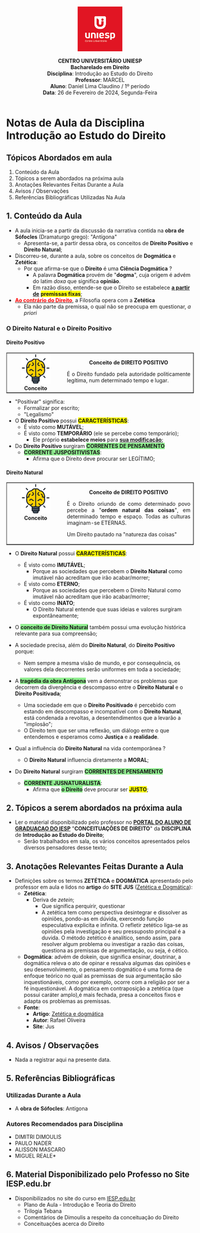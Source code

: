 <div align="center">

<p align="center"><img height="120" src="../../../figuras/LOGO_UNIESP.png"> </p>

<p align="center"><b>CENTRO UNIVERSITÁRIO UNIESP</b><br>
<b>Bacharelado em Direito</b><br>
<b>Disciplina</b>: Introdução ao Estudo do Direito<br>
<b>Professor</b>: MARCEL<br>
<b>Aluno</b>: Daniel Lima Claudino / 1º período <br>
<b>Data</b>: 26 de Fevereiro de 2024, Segunda-Feira<br><br>
</p>
</div>

# Notas de Aula da Disciplina Introdução ao Estudo do Direito

## Tópicos Abordados em aula

1. Conteúdo da Aula
2. Tópicos a serem abordados na próxima aula
3. Anotações Relevantes Feitas Durante a Aula
4. Avisos / Observações
5. Referências Bibliográficas Utilizadas Na Aula

## 1. Conteúdo da Aula

- A aula inicia-se a partir da discussão da narrativa contida na **obra de Sófocles** (Dramaturgo grego): "Antígona"
  - Apresenta-se, a partir dessa obra, os conceitos de **Direito Positivo** e **Direito Natural**;
- Discorreu-se, durante a aula, sobre os conceitos de **Dogmática** e **Zetética**:
  - Por que afirma-se que o **Direito** é uma **Ciência Dogmática** ?
    - A palavra **Dogmática** provém de "**dogma**", cuja origem é advém do latim _doxa_ que significa **opinião**.
    - Em razão disso, entende-se que o Direito se estabelece <u>**a partir de**</u> <span style="background-color:yellow">**premissas fixas**</span>;
- <u><span style="color:red;font-weight:bold">**Ao contrário do Direito**</span></u>, a Filosofia opera com a **Zetética**
  - Ela não parte da premissa, o qual não se preocupa em questionar, _a priori_

### O Direito Natural e o Direito Positivo

#### Direito Positivo

<table border="1" id="quadro-conceito-direito-positivo">
<tr>
  <td align="center" valign="top"width="140px" style="border-right-style:hidden">
     <img src="https://github.com/dnlclaudino/imagens/blob/master/gestao-do-conhecimento/icone-conceito.png?raw=true" heigh="80" width="80"><br>
     <b>Conceito</b>
  </td>
  <td valign="top">
<p style="text-align:center"><b>Conceito de DIREITO POSITIVO</b></p>
    <p style="text-align:justify">
     É o Direito fundado pela autoridade politicamente legítima, num determinado tempo e lugar.
    </p>
   </td>
</tr>
</table>

- "Positivar" significa:
  - Formalizar por escrito;
  - "Legalismo"
- O **Direito Positivo** possui <span style="background-color:yellow">**CARACTERÍSTICAS**</span>:
  - É visto como **MUTÁVEL**;
  - É visto como **TEMPORÁRIO** (ele se percebe como temporário);
    - Ele próprio **estabelece meios** para <u>**sua modificação**</u>;
- Do **Direito Positivo** surgiram <span style="background-color:lightgreen">**CORRENTES DE PENSAMENTO**</span>
  - <span style="background-color:lightgreen">**CORRENTE JUSPOSITIVISTAS**</span>:
    - Afirma que o Direito deve procurar ser LEGÍTIMO;

#### Direito Natural

<table border="1" id="quadro-conceito-direito-positivo">
<tr>
  <td align="center" valign="top"width="140px" style="border-right-style:hidden">
     <img src="https://github.com/dnlclaudino/imagens/blob/master/gestao-do-conhecimento/icone-conceito.png?raw=true" heigh="80" width="80"><br>
     <b>Conceito</b>
  </td>
  <td valign="top">
<p style="text-align:center"><b>Conceito de DIREITO POSITIVO</b></p>
    <p style="text-align:justify">
     É o Direito oriundo de como determinado povo percebe a "<b>ordem natural das coisas</b>", em determinado tempo e espaço. Todas as culturas imaginam-se ETERNAS.
    </p>
    <p style="text-align:justify">Um Direito pautado na "natureza das coisas"</p>
   </td>
</tr>
</table>

- O **Direito Natural** possui <span style="background-color:yellow">**CARACTERÍSTICAS**</span>:
  - É visto como **IMUTÁVEL**;
    - Porque as sociedades que percebem o **Direito Natural** como imutável não acreditam que irão acabar/morrer;
  - É visto como **ETERNO**;
    - Porque as sociedades que percebem o Direito Natural como imutável não acreditam que irão acabar/morrer;
  - É visto como **INATO**;
    - O Direito Natural entende que suas ideias e valores surgiram expontâneamente;
- O <span style="background-color:lightgreen">**conceito de Direito Natural**</span> também possui uma evolução histórica relevante para sua compreensão;
- A sociedade precisa, além do **Direito Natural**, do **Direito Positivo** porque:
  - Nem sempre a mesma visão de mundo, e por consequência, os valores dela decorrentes serão uniformes em toda a sociedade;
- A <span style="background-color:lightgreen">**tragédia da obra Antígona**</span> vem a demonstrar os problemas que decorrem da divergência e descompasso entre o **Direito Natural** e o **Direito Positivada**;
  - Uma sociedade em que o **Direito Positivado** é percebido com estando em descompasso e incompatível com o **Direito Natural**, está condenada a revoltas, a desentendimentos que a levarão a "implosão";
  - O Direito tem que ser uma reflexão, um diálogo entre o que entendemos e esperamos como **Justiça** e a **realidade**.
- Qual a influência do **Direito Natural** na vida contemporânea ?
  - O **Direito Natural** influencia diretamente a **MORAL**;

- Do **Direito Natural** surgiram <span style="background-color:lightgreen">**CORRENTES DE PENSAMENTO**</span>
  - <span style="background-color:lightgreen">**CORRENTE JUSNATURALISTA**</span>:
    - Afirma que <span style="background-color:lightgreen">**o Direito**</span> deve procurar ser <span style="background-color:yellow">**JUSTO**</span>;

## 2. Tópicos a serem abordados na próxima aula

- Ler o material disponibilizado pelo professor no [**PORTAL DO ALUNO DE GRADUACAO DO IESP**](https://portaltotvs.iesp.edu.br:60443/FrameHTML/web/app/edu/PortalEducacional/login/) "**CONCEITUAÇÕES DE DIREITO**" da **DISCIPLINA** de **Introdução ao Estudo do Direito**;
  - Serão trabalhados em sala, os vários conceitos apresentados pelos diversos pensadores desse texto;

## 3. Anotações Relevantes Feitas Durante a Aula

- Definições sobre os termos **ZETÉTICA** e **DOGMÁTICA** apresentado pelo professor em aula e lidos no **artigo** do **SITE JUS** ([Zetética e Dogmática](https://jus.com.br/artigos/47684/zetetica-e-dogmatica)):
  - **Zetética**:
    - Deriva de _zetein_;
      - Que significa perquirir, questionar
      - A zetética tem como perspectiva desintegrar e dissolver as opiniões, pondo-as em dúvida, exercendo função especulativa explicita e infinita. O refletir zetético liga-se as opiniões pela investigação e seu pressuposto principal é a duvida. O método zetético é analítico, sendo assim, para resolver algum problema ou investigar a razão das coisas, questiona as premissas de argumentação, ou seja, é cético.
  - **Dogmática**: advém de dokein, que significa ensinar, doutrinar, a dogmática releva o ato de opinar e ressalva algumas das opiniões e seu desenvolvimento, o pensamento dogmático é uma forma de enfoque teórico no qual as premissas de sua argumentação são inquestionáveis, como por exemplo, ocorre com a religião por ser a fé inquestionável. A dogmática em contraposição a zetética (que possui caráter amplo),é mais fechada, presa a conceitos fixos e adapta os problemas as premissas.
  - **Fonte**:
    - **Artigo**: [Zetética e dogmática](https://jus.com.br/artigos/47684/zetetica-e-dogmatica)
    - **Autor**: Rafael Oliveira
    - **Site**: Jus

## 4. Avisos / Observações

- Nada a registrar aqui na presente data.

## 5. Referências Bibliográficas

### Utilizadas Durante a Aula

- A **obra de Sófocles**: Antígona

### Autores Recomendados para Disciplina

- DIMITRI DIMOULIS
- PAULO NADER
- ALISSON MASCARO
- MIGUEL REALE*

## 6. Material Disponibilizado pelo Professo no Site IESP.edu.br

- Disponibilizados no site do curso em [IESP.edu.br](https://portaltotvs.iesp.edu.br:60443/FrameHTML/web/app/edu/PortalEducacional/#/disciplina/66542/2338876)
  - Plano de Aula - Introdução e Teoria do Direito
  - Trilogia Tebana
  - Comentários de Dimoulis a respeito da conceituação do Direito
  - Conceituações acerca do Direito
